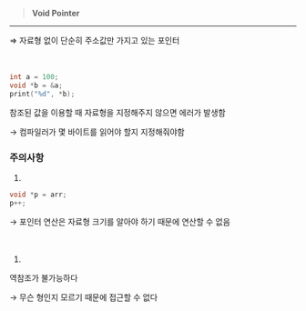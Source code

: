 > **Void Pointer**
> 

---

⇒ 자료형 없이 단순히 주소값만 가지고 있는 포인터

**ㅤ**

```c
int a = 100;
void *b = &a;
print("%d", *b);
```

참조된 값을 이용할 때 자료형을 지정해주지 않으면 에러가 발생함

→ 컴파일러가 몇 바이트를 읽어야 할지 지정해줘야함 

### 주의사항

1.  

```c
void *p = arr;
p++;
```

→ 포인터 연산은 자료형 크기를 알아야 하기 때문에 연산할 수 없음

**ㅤ**

1.  

역참조가 불가능하다

→ 무슨 형인지 모르기 때문에 접근할 수 없다
